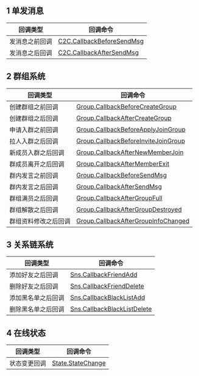 ## 1 单发消息 

| 回调类型 | 回调命令 | 
|---------|---------|
| 发消息之前回调 | [C2C.CallbackBeforeSendMsg](/doc/product/269/发单聊消息之前回调) | 
| 发消息之后回调 | [C2C.CallbackAfterSendMsg](/doc/product/269/发单聊消息之后回调) | 

## 2 群组系统

|回调类型|回调命令|
|---------|---------|
|创建群组之前回调|[Group.CallbackBeforeCreateGroup](/doc/product/269/创建群组之前回调)|
|创建群组之后回调|[Group.CallbackAfterCreateGroup](/doc/product/269/创建群组之后回调)|
|申请入群之前回调|[Group.CallbackBeforeApplyJoinGroup](/doc/product/269/申请入群之前回调)|
|拉人入群之后回调|[Group.CallbackBeforeInviteJoinGroup](/doc/product/269/拉人入群之前回调)|
|新成员入群之后回调|[Group.CallbackAfterNewMemberJoin](/doc/product/269/新成员入群之后回调)|
|群成员离开之后回调|[Group.CallbackAfterMemberExit](/doc/product/269/群成员离开之后回调)|
|群内发言之前回调|[Group.CallbackBeforeSendMsg](/doc/product/269/群内发言之前回调)|
|群内发言之后回调|[Group.CallbackAfterSendMsg](/doc/product/269/群内发言之后回调)|
|群组满员之后回调|[Group.CallbackAfterGroupFull](/doc/product/269/群组满员之后回调)|
|群组解散之后回调|[Group.CallbackAfterGroupDestroyed](/doc/product/269/群组解散之后回调)|
|群组资料修改之后回调|[Group.CallbackAfterGroupInfoChanged](/doc/product/269/群组资料修改之后回调)|

## 3 关系链系统

|回调类型|回调命令|
|---------|---------|
|添加好友之后回调|[Sns.CallbackFriendAdd](/doc/product/269/添加好友之后回调)|
|删除好友之后回调|[Sns.CallbackFriendDelete](/doc/product/269/删除好友之后回调)|
|添加黑名单之后回调|[Sns.CallbackBlackListAdd](/doc/product/269/添加黑名单之后回调)|
|删除黑名单之后回调|[Sns.CallbackBlackListDelete](/doc/product/269/删除黑名单之后回调)|

## 4 在线状态

|回调类型|回调命令|
|---------|---------|
|状态变更回调|[State.StateChange](/doc/product/269/状态变更回调)|
